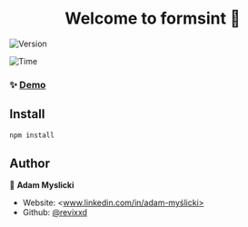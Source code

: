 <h1 align="center">Welcome to formsint 👋</h1>
<p>
  <img alt="Version" src="https://img.shields.io/badge/version-1.0.0-blue.svg?cacheSeconds=2592000" />
</p>
<p>
  <img alt="Time" src="https://wakatime.com/badge/user/95d53339-5d86-4eb8-ad8f-27fb3d2c599d/project/3ce54587-7b9a-428d-9582-bda47a3a1891.svg" />
</p>

### ✨ [Demo]([forma-sint-steel.vercel.app](https://forma-sint-steel.vercel.app))

## Install

```sh
npm install
```

## Author

👤 **Adam Myslicki**

* Website: <www.linkedin.com/in/adam-myślicki>
* Github: [@revixxd](https://github.com/revixxd)
